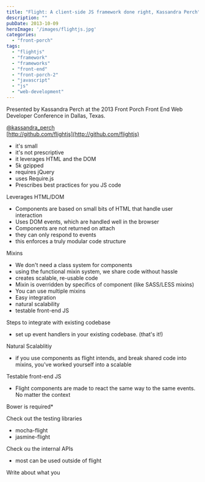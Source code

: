 ```yaml
---
title: "Flight: A client-side JS framework done right, Kassandra Perch"
description: ""
pubDate: 2013-10-09
heroImage: '/images/flightjs.jpg'
categories: 
  - "front-porch"
tags: 
  - "flightjs"
  - "framework"
  - "frameworks"
  - "front-end"
  - "front-porch-2"
  - "javascript"
  - "js"
  - "web-development"
---
```


Presented by Kassandra Perch at the 2013 Front Porch Front End Web Developer Conference in Dallas, Texas.

[@kassandra\_perch](twitter.com/kassandra_perch)  
[http://github.com/flightjs](http://github.com/flightjs)

- it's small
- it's not prescriptive
- it leverages HTML and the DOM
- 5k gzipped
- requires jQuery
- uses Require.js
- Prescribes best practices for you JS code

Leverages HTML/DOM

- Components are based on small bits of HTML that handle user interaction
- Uses DOM events, which are handled well in the browser
- Components are not returned on attach
- they can only respond to events
- this enforces a truly modular code structure

Mixins

- We don't need a class system for components
- using the functional mixin system, we share code without hassle
- creates scalable, re-usable code
- Mixin is overridden by specifics of component (like SASS/LESS mixins)
- You can use multiple mixins
- Easy integration
- natural scalability
- testable front-end JS

Steps to integrate with existing codebase

- set up event handlers in your existing codebase. (that's it!)

Natural Scalablitiy

- if you use components as flight intends, and break shared code into mixins, you've worked yourself into a scalable

Testable front-end JS

- Flight components are made to react the same way to the same events. No matter the context

Bower is required\*

Check out the testing libraries

- mocha-flight
- jasmine-flight

Check ou the internal APIs

- most can be used outside of flight

Write about what you
